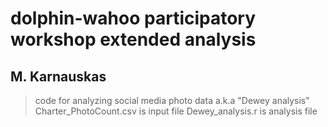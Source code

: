 # dolphin-wahoo participatory workshop extended analysis
## M. Karnauskas

> code for analyzing social media photo data a.k.a "Dewey analysis"
>Charter_PhotoCount.csv is input file
>Dewey_analysis.r is analysis file

